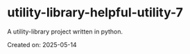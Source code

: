 # utility-library-helpful-utility-7

A utility-library project written in python.

Created on: 2025-05-14
